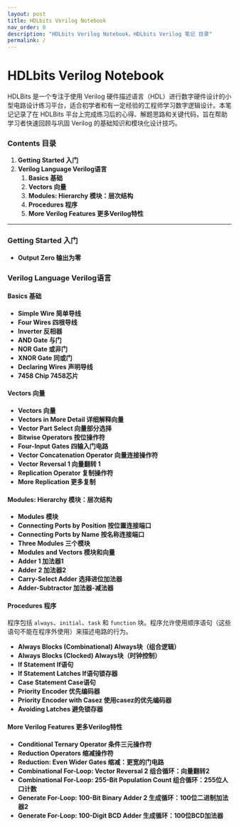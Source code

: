 ```yaml
---
layout: post
title: HDLbits Verilog Notebook
nav_order: 0
description: "HDLbits Verilog Notebook，HDLbits Verilog 笔记 目录"
permalink: /
---
```


# HDLbits Verilog Notebook

 HDLBits 是一个专注于使用 Verilog 硬件描述语言（HDL）进行数字硬件设计的小型电路设计练习平台，适合初学者和有一定经验的工程师学习数字逻辑设计。本笔记记录了在 HDLBits 平台上完成练习后的心得、解题思路和关键代码，旨在帮助学习者快速回顾与巩固 Verilog 的基础知识和模块化设计技巧。

### Contents 目录

1. **Getting Started 入门**
2. **Verilog Language Verilog语言**
   1. **Basics 基础**
   2. **Vectors 向量**
   3. **Modules: Hierarchy 模块：层次结构**
   4. **Procedures 程序**
   5. **More Verilog Features 更多Verilog特性**

---

### Getting Started 入门

- **Output Zero 输出为零**

### Verilog Language Verilog语言

#### Basics 基础

- **Simple Wire 简单导线**
- **Four Wires 四根导线**
- **Inverter 反相器**
- **AND Gate 与门**
- **NOR Gate 或非门**
- **XNOR Gate 同或门**
- **Declaring Wires 声明导线**
- **7458 Chip 7458芯片**

#### Vectors 向量

- **Vectors 向量**
- **Vectors in More Detail 详细解释向量**
- **Vector Part Select 向量部分选择**
- **Bitwise Operators 按位操作符**
- **Four-Input Gates 四输入门电路**
- **Vector Concatenation Operator 向量连接操作符**
- **Vector Reversal 1 向量翻转 1**
- **Replication Operator 复制操作符**
- **More Replication 更多复制**

#### Modules: Hierarchy 模块：层次结构

- **Modules 模块**
- **Connecting Ports by Position 按位置连接端口**
- **Connecting Ports by Name 按名称连接端口**
- **Three Modules 三个模块**
- **Modules and Vectors 模块和向量**
- **Adder 1 加法器1**
- **Adder 2 加法器2**
- **Carry-Select Adder 选择进位加法器**
- **Adder-Subtractor 加法器-减法器**

#### Procedures 程序

程序包括 `always`、`initial`、`task` 和 `function` 块。程序允许使用顺序语句（这些语句不能在程序外使用）来描述电路的行为。

- **Always Blocks (Combinational) Always块（组合逻辑）**
- **Always Blocks (Clocked) Always块（时钟控制）**
- **If Statement If语句**
- **If Statement Latches If语句锁存器**
- **Case Statement Case语句**
- **Priority Encoder 优先编码器**
- **Priority Encoder with Casez 使用casez的优先编码器**
- **Avoiding Latches 避免锁存器**

#### More Verilog Features 更多Verilog特性

- **Conditional Ternary Operator 条件三元操作符**
- **Reduction Operators 缩减操作符**
- **Reduction: Even Wider Gates 缩减：更宽的门电路**
- **Combinational For-Loop: Vector Reversal 2 组合循环：向量翻转2**
- **Combinational For-Loop: 255-Bit Population Count 组合循环：255位人口计数**
- **Generate For-Loop: 100-Bit Binary Adder 2 生成循环：100位二进制加法器2**
- **Generate For-Loop: 100-Digit BCD Adder 生成循环：100位BCD加法器**
